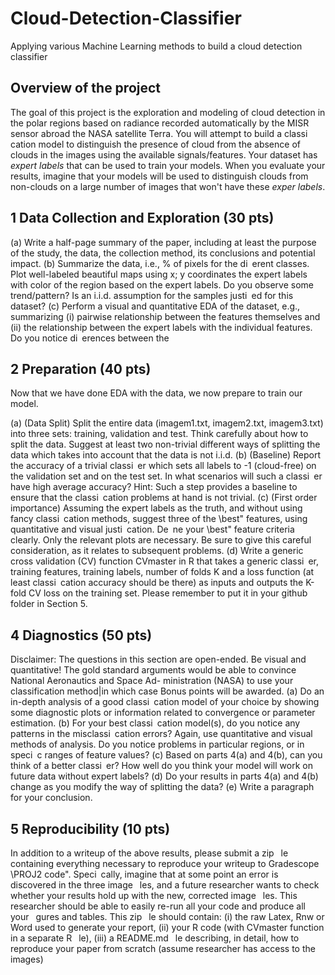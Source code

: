 # Cloud-Detection-Classifier
Applying various Machine Learning methods to build a cloud detection classifier

## Overview of the project
The goal of this project is the exploration and modeling of cloud detection in the polar regions based on radiance recorded automatically by the MISR sensor abroad the NASA
satellite Terra. You will attempt to build a classi cation model to distinguish the presence of cloud from the absence of clouds in the images using the available signals/features. Your
dataset has *expert labels* that can be used to train your models. When you evaluate your results, imagine that your models will be used to distinguish clouds from non-clouds on a
large number of images that won't have these *exper labels*. 

## 1 Data Collection and Exploration (30 pts)
(a) Write a half-page summary of the paper, including at least the purpose of the study, the data, the collection method, its conclusions and potential impact.
(b) Summarize the data, i.e., % of pixels for the di erent classes. Plot well-labeled beautiful maps using x; y coordinates the expert labels with color of the region based on the expert labels. Do you observe some trend/pattern? Is an i.i.d. assumption for the samples justi ed for this dataset?
(c) Perform a visual and quantitative EDA of the dataset, e.g., summarizing (i) pairwise relationship between the features themselves and (ii) the relationship between the expert labels with the individual features. Do you notice di erences between the

## 2 Preparation (40 pts)
Now that we have done EDA with the data, we now prepare to train our model.

(a) (Data Split) Split the entire data (imagem1.txt, imagem2.txt, imagem3.txt) into three sets: training, validation and test. Think carefully about how to split the data.
Suggest at least two non-trivial different ways of splitting the data which takes into account that the data is not i.i.d.
(b) (Baseline) Report the accuracy of a trivial classi er which sets all labels to -1
(cloud-free) on the validation set and on the test set. In what scenarios will such a
classi er have high average accuracy? Hint: Such a step provides a baseline to ensure
that the classi cation problems at hand is not trivial.
(c) (First order importance) Assuming the expert labels as the truth, and without using
fancy classi cation methods, suggest three of the \best" features, using quantitative
and visual justi cation. De ne your \best" feature criteria clearly. Only the relevant
plots are necessary. Be sure to give this careful consideration, as it relates to subsequent
problems.
(d) Write a generic cross validation (CV) function CVmaster in R that takes a generic
classi er, training features, training labels, number of folds K and a loss function (at
least classi cation accuracy should be there) as inputs and outputs the K-fold CV loss
on the training set. Please remember to put it in your github folder in Section 5.

## 4 Diagnostics (50 pts)

Disclaimer: The questions in this section are open-ended. Be visual and quantitative! The
gold standard arguments would be able to convince National Aeronautics and Space Ad-
ministration (NASA) to use your classification method|in which case Bonus points will be
awarded.
(a) Do an in-depth analysis of a good classi cation model of your choice by showing some
diagnostic plots or information related to convergence or parameter estimation.
(b) For your best classi cation model(s), do you notice any patterns in the misclassi cation
errors? Again, use quantitative and visual methods of analysis. Do you notice problems
in particular regions, or in speci c ranges of feature values?
(c) Based on parts 4(a) and 4(b), can you think of a better classi er? How well do you
think your model will work on future data without expert labels?
(d) Do your results in parts 4(a) and 4(b) change as you modify the way of splitting the
data?
(e) Write a paragraph for your conclusion.

## 5 Reproducibility (10 pts)
In addition to a writeup of the above results, please submit a zip  le containing everything
necessary to reproduce your writeup to Gradescope \PROJ2 code". Speci cally, imagine that
at some point an error is discovered in the three image  les, and a future researcher wants
to check whether your results hold up with the new, corrected image  les. This researcher
should be able to easily re-run all your code and produce all your  gures and tables. This zip
 le should contain:
(i) the raw Latex, Rnw or Word used to generate your report,
(ii) your R code (with CVmaster function in a separate R  le),
(iii) a README.md  le describing, in detail, how to reproduce your paper from scratch
(assume researcher has access to the images)
